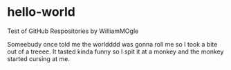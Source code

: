 # hello-world
Test of GitHub Respositories by WilliamMOgle

Someebudy once told me the worldddd was gonna roll me so I took a bite out of a treeee. It tasted kinda funny so I spit it at a monkey and the monkey started cursing at me. 
